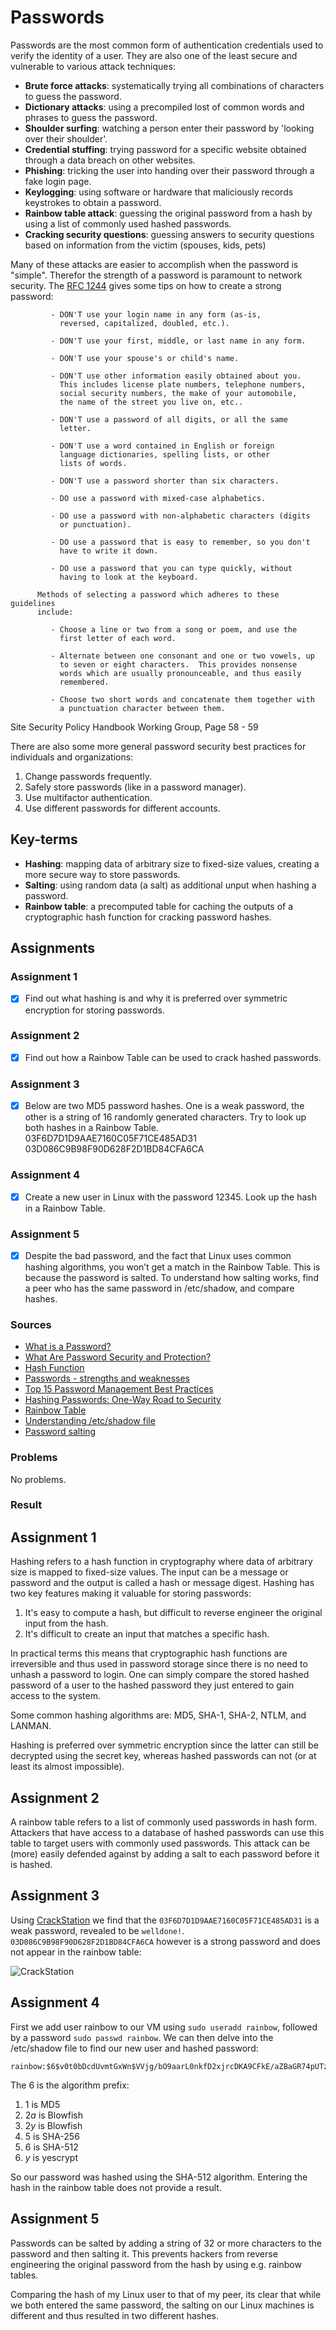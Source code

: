 # Passwords
Passwords are the most common form of authentication credentials used to verify the identity of a user. They are also one of the least secure and vulnerable to various attack techniques:

- **Brute force attacks**: systematically trying all combinations of characters to guess the password.
- **Dictionary attacks**: using a precompiled lost of common words and phrases to guess the password.
- **Shoulder surfing**: watching a person enter their password by 'looking over their shoulder'.
- **Credential stuffing**: trying password for a specific website obtained through a data breach on other websites.
- **Phishing**: tricking the user into handing over their password through a fake login page.
- **Keylogging**: using software or hardware that maliciously records keystrokes to obtain a password.
- **Rainbow table attack**: guessing the original password from a hash by using a list of commonly used hashed passwords.
- **Cracking security questions**: guessing answers to security questions based on information from the victim (spouses, kids, pets)

Many of these attacks are easier to accomplish when the password is "simple". Therefor the strength of a password is paramount to network security. The [RFC 1244](https://datatracker.ietf.org/doc/html/rfc1244) gives some tips on how to create a strong password:

```
         - DON'T use your login name in any form (as-is,
           reversed, capitalized, doubled, etc.).

         - DON'T use your first, middle, or last name in any form.

         - DON'T use your spouse's or child's name.

         - DON'T use other information easily obtained about you.
           This includes license plate numbers, telephone numbers,
           social security numbers, the make of your automobile,
           the name of the street you live on, etc..

         - DON'T use a password of all digits, or all the same
           letter.

         - DON'T use a word contained in English or foreign
           language dictionaries, spelling lists, or other
           lists of words.

         - DON'T use a password shorter than six characters.

         - DO use a password with mixed-case alphabetics.

         - DO use a password with non-alphabetic characters (digits
           or punctuation).

         - DO use a password that is easy to remember, so you don't
           have to write it down.

         - DO use a password that you can type quickly, without
           having to look at the keyboard.

      Methods of selecting a password which adheres to these guidelines
      include:

         - Choose a line or two from a song or poem, and use the
           first letter of each word.

         - Alternate between one consonant and one or two vowels, up
           to seven or eight characters.  This provides nonsense
           words which are usually pronounceable, and thus easily
           remembered.

         - Choose two short words and concatenate them together with
           a punctuation character between them.
```

Site Security Policy Handbook Working Group, Page 58 - 59

There are also some more general password security best practices for individuals and organizations:

1. Change passwords frequently.
2. Safely store passwords (like in a password manager).
3. Use multifactor authentication.
4. Use different passwords for different accounts.

## Key-terms
- **Hashing**: mapping data of arbitrary size to fixed-size values, creating a more secure way to store passwords.
- **Salting**: using random data (a salt) as additional unput when hashing a password.
- **Rainbow table**: a precomputed table for caching the outputs of a cryptographic hash function for cracking password hashes.

## Assignments

### Assignment 1
- [x] Find out what hashing is and why it is preferred over symmetric encryption for storing passwords.

### Assignment 2
- [x] Find out how a Rainbow Table can be used to crack hashed passwords.

### Assignment 3
- [x] Below are two MD5 password hashes. One is a weak password, the other is a string of 16 randomly generated characters. Try to look up both hashes in a Rainbow Table. 03F6D7D1D9AAE7160C05F71CE485AD31 03D086C9B98F90D628F2D1BD84CFA6CA

### Assignment 4
- [x] Create a new user in Linux with the password 12345. Look up the hash in a Rainbow Table.

### Assignment 5
- [x] Despite the bad password, and the fact that Linux uses common hashing algorithms, you won’t get a match in the Rainbow Table. This is because the password is salted. To understand how salting works, find a peer who has the same password in /etc/shadow, and compare hashes.

### Sources
- [What is a Password?](https://www.beyondtrust.com/resources/glossary/password)
- [What Are Password Security and Protection?](https://www.cisco.com/c/en/us/products/security/what-are-password-security-and-protection.html)
- [Hash Function](https://en.wikipedia.org/wiki/Hash_function)
- [Passwords - strengths and weaknesses](https://www.garykessler.net/library/password.html)
- [Top 15 Password Management Best Practices ](https://www.beyondtrust.com/blog/entry/top-15-password-management-best-practices)
- [Hashing Passwords: One-Way Road to Security](https://auth0.com/blog/hashing-passwords-one-way-road-to-security/)
- [Rainbow Table](https://www.techtarget.com/whatis/definition/rainbow-table)
- [Understanding /etc/shadow file](https://www.cyberciti.biz/faq/understanding-etcshadow-file/)
- [Password salting](https://www.techtarget.com/searchsecurity/definition/salt)

### Problems
No problems.

### Result

## Assignment 1

Hashing refers to a hash function in cryptography where data of arbitrary size is mapped to fixed-size values. The input can be a message or password and the output is called a hash or message digest. Hashing has two key features making it valuable for storing passwords:

1. It's easy to compute a hash, but difficult to reverse engineer the original input from the hash.
2. It's difficult to create an input that matches a specific hash.

In practical terms this means that cryptographic hash functions are irreversible and thus used in password storage since there is no need to unhash a password to login. One can simply compare the stored hashed password of a user to the hashed password they just entered to gain access to the system.

Some common hashing algorithms are: MD5, SHA-1, SHA-2, NTLM, and LANMAN.

Hashing is preferred over symmetric encryption since the latter can still be decrypted using the secret key, whereas hashed passwords can not (or at least its almost impossible).

## Assignment 2

A rainbow table refers to a list of commonly used passwords in hash form. Attackers that have access to a database of hashed passwords can use this table to target users with commonly used passwords. This attack can be (more) easily defended against by adding a salt to each password before it is hashed.

## Assignment 3

Using [CrackStation](https://crackstation.net/) we find that the `03F6D7D1D9AAE7160C05F71CE485AD31` is a weak password, revealed to be `welldone!`. `03D086C9B98F90D628F2D1BD84CFA6CA` however is a strong password and does not appear in the rainbow table:

![CrackStation](../00_includes/week_03_images/screen20.png)

## Assignment 4

First we add user rainbow to our VM using `sudo useradd rainbow`, followed by a password `sudo passwd rainbow`. We can then delve into the /etc/shadow file to find our new user and hashed password:

```
rainbow:$6$v0t0bDcdUvmtGxWn$VVjg/bO9aarL0nkfD2xjrcDKA9CFkE/aZBaGR74pUTzaPfAafxr0yPavIrcawhZikpp7flRs0TSpNQGpZGJMj.:19529:0:99999:7:::
```

The $6$ is the algorithm prefix:

1. $1$ is MD5
2. $2a$ is Blowfish
3. $2y$ is Blowfish
4. $5$ is SHA-256
5. $6$ is SHA-512
6. $y$ is yescrypt

So our password was hashed using the SHA-512 algorithm. Entering the hash in the rainbow table does not provide a result.

## Assignment 5

Passwords can be salted by adding a string of 32 or more characters to the password and then salting it. This prevents hackers from reverse engineering the original password from the hash by using e.g. rainbow tables.

Comparing the hash of my Linux user to that of my peer, its clear that while we both entered the same password, the salting on our Linux machines is different and thus resulted in two different hashes.